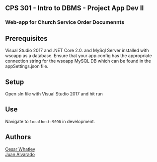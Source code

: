 ## CPS 301 - Intro to DBMS - Project App Dev II
### Web-app for Church Service Order Documennts

## Prerequisites

Visual Studio 2017 and .NET Core 2.0. and MySql Server installed with wsoapp as a database.
Ensure that your app.config has the appropriate connection string for the wsoapp MySQL DB
which can be found in the appSettings.json file.

## Setup
Open sln file with Visual Studio 2017 and hit run

## Use
Navigate to ```localhost:9090``` in development.

## Authors
[Cesar Whatley](www.linkedin.com)                                                                                                    
[Juan Alvarado](www.linkedin.com)
